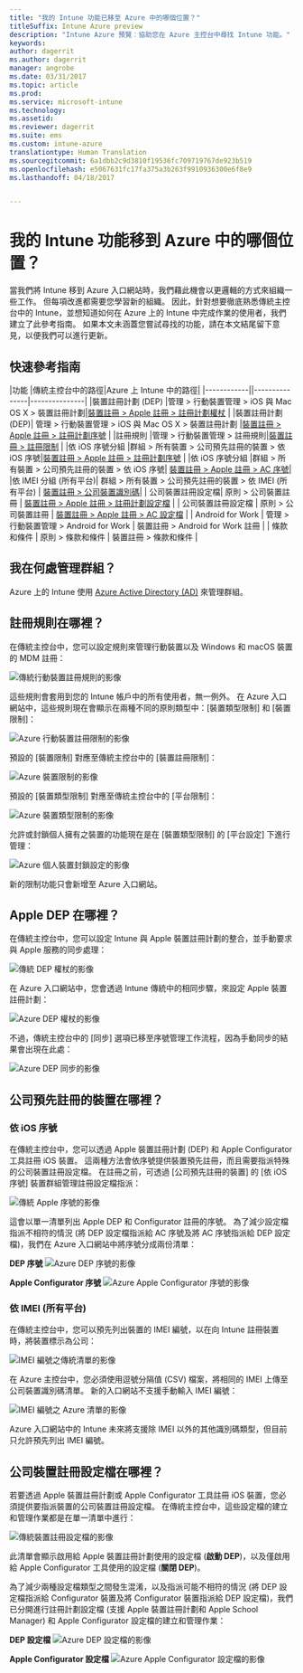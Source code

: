 ```yaml
---
title: "我的 Intune 功能已移至 Azure 中的哪個位置？"
titleSuffix: Intune Azure preview
description: "Intune Azure 預覽︰協助您在 Azure 主控台中尋找 Intune 功能。"
keywords: 
author: dagerrit
ms.author: dagerrit
manager: angrobe
ms.date: 03/31/2017
ms.topic: article
ms.prod: 
ms.service: microsoft-intune
ms.technology: 
ms.assetid: 
ms.reviewer: dagerrit
ms.suite: ems
ms.custom: intune-azure
translationtype: Human Translation
ms.sourcegitcommit: 6a1dbb2c9d3810f19536fc709719767de923b519
ms.openlocfilehash: e5067631fc17fa375a3b263f9910936300e6f8e9
ms.lasthandoff: 04/18/2017


---
```

# <a name="where-did-my-intune-feature-go-in-azure"></a>我的 Intune 功能移到 Azure 中的哪個位置？
當我們將 Intune 移到 Azure 入口網站時，我們藉此機會以更邏輯的方式來組織一些工作。 但每項改進都需要您學習新的組織。 因此，針對想要徹底熟悉傳統主控台中的 Intune，並想知道如何在 Azure 上的 Intune 中完成作業的使用者，我們建立了此參考指南。 如果本文未涵蓋您嘗試尋找的功能，請在本文結尾留下意見，以便我們可以進行更新。
## <a name="quick-reference-guide"></a>快速參考指南
|功能 |傳統主控台中的路徑|Azure 上 Intune 中的路徑| |------------||---------------|---------------|
|裝置註冊計劃 (DEP) |管理 > 行動裝置管理 > iOS 與 Mac OS X > 裝置註冊計劃|[裝置註冊 > Apple 註冊 > 註冊計劃權杖](#where-did-apple-dep-go) |
|裝置註冊計劃 (DEP)| 管理 > 行動裝置管理 > iOS 與 Mac OS X > 裝置註冊計劃 |[裝置註冊 > Apple 註冊 > 註冊計劃序號](#where-did-apple-dep-go) |
|註冊規則 |管理 > 行動裝置管理 > 註冊規則|[裝置註冊 > 註冊限制](#where-did-enrollment-rules-go) |
|依 iOS 序號分組 |群組 > 所有裝置 > 公司預先註冊的裝置 > 依 iOS 序號|[裝置註冊 > Apple 註冊 > 註冊計劃序號](#where-did-corporate-pre-enrolled-devices-go) |
|依 iOS 序號分組 |群組 > 所有裝置 > 公司預先註冊的裝置 > 依 iOS 序號| [裝置註冊 > Apple 註冊 > AC 序號](#where-did-corporate-pre-enrolled-devices-go)|
|依 IMEI 分組 (所有平台)| 群組 > 所有裝置 > 公司預先註冊的裝置 > 依 IMEI (所有平台) | [裝置註冊 > 公司裝置識別碼](#by-imei-all-platforms)|
| 公司裝置註冊設定檔| 原則 > 公司裝置註冊 | [裝置註冊 > Apple 註冊 > 註冊計劃設定檔](#where-did-corporate-pre-enrolled-devices-go) |
| 公司裝置註冊設定檔 | 原則 > 公司裝置註冊 | [裝置註冊 > Apple 註冊 > AC 設定檔](#where-did-corporate-pre-enrolled-devices-go) |
| Android for Work | 管理 > 行動裝置管理 > Android for Work | 裝置註冊 > Android for Work 註冊 | | 條款和條件 | 原則 > 條款和條件 | 裝置註冊 > 條款和條件 |


## <a name="where-do-i-manage-groups"></a>我在何處管理群組？
Azure 上的 Intune 使用 [Azure Active Directory (AD)](https://docs.microsoft.com/azure/active-directory/active-directory-groups-create-azure-portal) 來管理群組。

## <a name="where-did-enrollment-rules-go"></a>註冊規則在哪裡？
在傳統主控台中，您可以設定規則來管理行動裝置以及 Windows 和 macOS 裝置的 MDM 註冊：

![傳統行動裝置註冊規則的影像](./media/ui-changes/01-classic-rules.png)

這些規則會套用到您的 Intune 帳戶中的所有使用者，無一例外。 在 Azure 入口網站中，這些規則現在會顯示在兩種不同的原則類型中：[裝置類型限制] 和 [裝置限制]：

![Azure 行動裝置註冊限制的影像](./media/ui-changes/02-azure-enroll-restrictions.png)

預設的 [裝置限制] 對應至傳統主控台中的 [裝置註冊限制]：

![Azure 裝置限制的影像](./media/ui-changes/03-azure-device-limit.png)

預設的 [裝置類型限制] 對應至傳統主控台中的 [平台限制]：

![Azure 裝置類型限制的影像](./media/ui-changes/04-azure-platform-restrictions.png)

允許或封鎖個人擁有之裝置的功能現在是在 [裝置類型限制] 的 [平台設定] 下進行管理：

![Azure 個人裝置封鎖設定的影像](./media/ui-changes/05-azure-personal-block.png)

新的限制功能只會新增至 Azure 入口網站。

## <a name="where-did-apple-dep-go"></a>Apple DEP 在哪裡？
在傳統主控台中，您可以設定 Intune 與 Apple 裝置註冊計劃的整合，並手動要求與 Apple 服務的同步處理：

![傳統 DEP 權杖的影像](./media/ui-changes/06-classic-dep-token.png)

在 Azure 入口網站中，您會透過 Intune 傳統中的相同步驟，來設定 Apple 裝置註冊計劃：

![Azure DEP 權杖的影像](./media/ui-changes/07-azure-dep-token.png)

不過，傳統主控台中的 [同步] 選項已移至序號管理工作流程，因為手動同步的結果會出現在此處：

![Azure DEP 同步的影像](./media/ui-changes/08-azure-dep-sync.png)

## <a name="where-did-corporate-pre-enrolled-devices-go"></a>公司預先註冊的裝置在哪裡？
### <a name="by-ios-serial-number"></a>依 iOS 序號
在傳統主控台中，您可以透過 Apple 裝置註冊計劃 (DEP) 和 Apple Configurator 工具註冊 iOS 裝置。 這兩種方法會依序號提供裝置預先註冊，而且需要指派特殊的公司裝置註冊設定檔。 在註冊之前，可透過 [公司預先註冊的裝置] 的 [依 iOS 序號] 裝置群組管理註冊設定檔指派：

![傳統 Apple 序號的影像](./media/ui-changes/09-classic-apple-serials.png)

這會以單一清單列出 Apple DEP 和 Configurator 註冊的序號。 為了減少設定檔指派不相符的情況 (將 DEP 設定檔指派給 AC 序號及將 AC 序號指派給 DEP 設定檔)，我們在 Azure 入口網站中將序號分成兩份清單：

**DEP 序號**
![Azure DEP 序號的影像](./media/ui-changes/10-azure-dep-serials.png)

**Apple Configurator 序號**
![Azure Apple Configurator 序號的影像](./media/ui-changes/11-azure-ac-serials.png)

### <a name="by-imei-all-platforms"></a>依 IMEI (所有平台)

在傳統主控台中，您可以預先列出裝置的 IMEI 編號，以在向 Intune 註冊裝置時，將裝置標示為公司：

![IMEI 編號之傳統清單的影像](./media/ui-changes/12-classic-corp-imei.png)

在 Azure 主控台中，您必須使用逗號分隔值 (CSV) 檔案，將相同的 IMEI 上傳至公司裝置識別碼清單。 新的入口網站不支援手動輸入 IMEI 編號：

![IMEI 編號之 Azure 清單的影像](./media/ui-changes/13-azure-corp-imei.png)

Azure 入口網站中的 Intune 未來將支援除 IMEI 以外的其他識別碼類型，但目前只允許預先列出 IMEI 編號。

## <a name="where-did-corporate-device-enrollment-profiles-go"></a>公司裝置註冊設定檔在哪裡？
若要透過 Apple 裝置註冊計劃或 Apple Configurator 工具註冊 iOS 裝置，您必須提供要指派裝置的公司裝置註冊設定檔。 在傳統主控台中，這些設定檔的建立和管理作業都是在單一清單中進行：

![傳統裝置註冊設定檔的影像](./media/ui-changes/14-classic-corp-profiles.png)

此清單會顯示啟用給 Apple 裝置註冊計劃使用的設定檔 (**啟動 DEP**)，以及僅啟用給 Apple Configurator 工具使用的設定檔 (**關閉 DEP**)。

為了減少兩種設定檔類型之間發生混淆，以及指派可能不相符的情況 (將 DEP 設定檔指派給 Configurator 裝置及將 Configurator 裝置指派給 DEP 設定檔)，我們已分開進行註冊計劃設定檔 (支援 Apple 裝置註冊計劃和 Apple School Manager) 和 Apple Configurator 設定檔的建立和管理作業：

**DEP 設定檔**
![Azure DEP 設定檔的影像](./media/ui-changes/15-azure-dep-profiles.png)

**Apple Configurator 設定檔**
![Azure Apple Configurator 設定檔的影像](./media/ui-changes/16-azure-ac-profiles.png)

